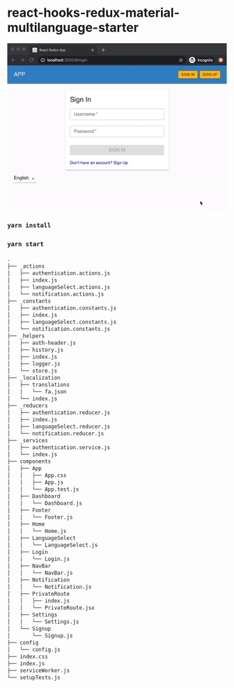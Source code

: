 
# react-hooks-redux-material-multilanguage-starter

![alt text](https://github.com/dshabin/react-hooks-redux-material-multilanguage-starter/blob/master/screen.gif?raw=true "screenshot")

### `yarn install`
### `yarn start`

```
.
├── _actions
│   ├── authentication.actions.js
│   ├── index.js
│   ├── languageSelect.actions.js
│   └── notification.actions.js
├── _constants
│   ├── authentication.constants.js
│   ├── index.js
│   ├── languageSelect.constants.js
│   └── notification.constants.js
├── _helpers
│   ├── auth-header.js
│   ├── history.js
│   ├── index.js
│   ├── logger.js
│   └── store.js
├── _localization
│   ├── translations
│   │   └── fa.json
│   └── index.js
├── _reducers
│   ├── authentication.reducer.js
│   ├── index.js
│   ├── languageSelect.reducer.js
│   └── notification.reducer.js
├── _services
│   ├── authentication.service.js
│   └── index.js
├── components
│   ├── App
│   │   ├── App.css
│   │   ├── App.js
│   │   └── App.test.js
│   ├── Dashboard
│   │   └── Dashboard.js
│   ├── Footer
│   │   └── Footer.js
│   ├── Home
│   │   └── Home.js
│   ├── LanguageSelect
│   │   └── LanguageSelect.js
│   ├── Login
│   │   └── Login.js
│   ├── NavBar
│   │   └── NavBar.js
│   ├── Notification
│   │   └── Notification.js
│   ├── PrivateRoute
│   │   ├── index.js
│   │   └── PrivateRoute.jsx
│   ├── Settings
│   │   └── Settings.js
│   └── Signup
│       └── Signup.js
├── config
│   └── config.js
├── index.css
├── index.js
├── serviceWorker.js
└── setupTests.js
```
